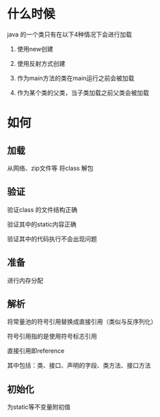 # 什么时候

java 的一个类只有在以下4种情况下会进行加载

1. 使用new创建

2. 使用反射方式创建

3. 作为main方法的类在main运行之前会被加载

4. 作为某个类的父类，当子类加载之前父类会被加载

# 如何

## 加载

从网络、zip文件等 将class 解包

## 验证

验证class 的文件结构正确

验证其中的static内容正确

验证其中的代码执行不会出现问题

## 准备

进行内存分配

## 解析

将常量池的符号引用替换成直接引用（类似与反序列化）

符号引用指的是使用符号标志引用

直接引用即reference

其中包括：类、接口、声明的字段、类方法、接口方法

## 初始化

为static等不变量附初值

